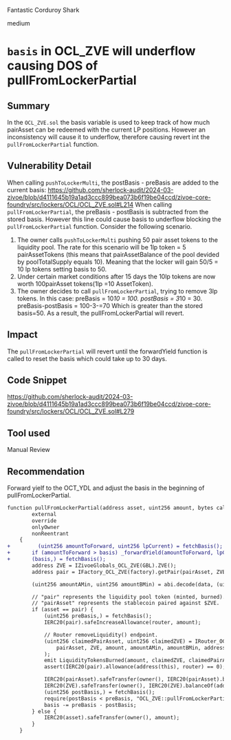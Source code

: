 Fantastic Corduroy Shark

medium

# `basis` in OCL_ZVE will underflow causing DOS of pullFromLockerPartial

## Summary
In the `OCL_ZVE.sol` the basis variable is used to keep track of how much pairAsset can be redeemed with the current LP positions. However an inconsistency will cause it to underflow, therefore causing revert int the `pullFromLockerPartial` function.
## Vulnerability Detail
When calling `pushToLockerMulti`, the postBasis - preBasis are added to the current basis:
https://github.com/sherlock-audit/2024-03-zivoe/blob/d4111645b19a1ad3ccc899bea073b6f19be04ccd/zivoe-core-foundry/src/lockers/OCL/OCL_ZVE.sol#L214
When calling `pullFromLockerPartial`, the preBasis - postBasis is subtracted from the stored basis. However this line could cause basis to underflow blocking the `pullFromLockerPartial` function.
Consider the following scenario.
1) The owner calls `pushToLockerMulti` pushing 50 pair asset tokens to the liquidity pool. The rate for this scenario will be 1lp token = 5 pairAssetTokens (this means that pairAssetBalance of the pool devided by poolTotalSupply equals 10). Meaning that the locker will gain 50/5 = 10 lp tokens setting basis to 50. 
2) Under certain market conditions after 15 days the 10lp tokens are now worth 100pairAsset tokens(1lp =10 AssetToken). 
3) The owner decides to call `pullFromLockerPartial`, trying to remove 3lp tokens. In this case:
preBasis = 10*10 = 100. 
postBasis = 3*10 = 30.
preBasis-postBasis = 100-3-=70 Which is greater than the stored basis=50. As a result, the pullFromLockerPartial will revert.

## Impact
The `pullFromLockerPartial` will revert until the forwardYield function is called to reset the basis which could take up to 30 days.
## Code Snippet
https://github.com/sherlock-audit/2024-03-zivoe/blob/d4111645b19a1ad3ccc899bea073b6f19be04ccd/zivoe-core-foundry/src/lockers/OCL/OCL_ZVE.sol#L279
## Tool used

Manual Review

## Recommendation
Forward yielf to the OCT_YDL and adjust the basis in the beginning of pullFromLockerPartial.
```diff
function pullFromLockerPartial(address asset, uint256 amount, bytes calldata data)
        external
        override
        onlyOwner
        nonReentrant
    {
+         (uint256 amountToForward, uint256 lpCurrent) = fetchBasis();
+       if (amountToForward > basis) _forwardYield(amountToForward, lpCurrent);
+       (basis,) = fetchBasis();
        address ZVE = IZivoeGlobals_OCL_ZVE(GBL).ZVE();
        address pair = IFactory_OCL_ZVE(factory).getPair(pairAsset, ZVE);

        (uint256 amountAMin, uint256 amountBMin) = abi.decode(data, (uint256, uint256));

        // "pair" represents the liquidity pool token (minted, burned).
        // "pairAsset" represents the stablecoin paired against $ZVE.
        if (asset == pair) {
            (uint256 preBasis,) = fetchBasis();
            IERC20(pair).safeIncreaseAllowance(router, amount);

            // Router removeLiquidity() endpoint.
            (uint256 claimedPairAsset, uint256 claimedZVE) = IRouter_OCL_ZVE(router).removeLiquidity(
                pairAsset, ZVE, amount, amountAMin, amountBMin, address(this), block.timestamp + 14 days
            );
            emit LiquidityTokensBurned(amount, claimedZVE, claimedPairAsset);
            assert(IERC20(pair).allowance(address(this), router) == 0);

            IERC20(pairAsset).safeTransfer(owner(), IERC20(pairAsset).balanceOf(address(this)));
            IERC20(ZVE).safeTransfer(owner(), IERC20(ZVE).balanceOf(address(this)));
            (uint256 postBasis,) = fetchBasis();
            require(postBasis < preBasis, "OCL_ZVE::pullFromLockerPartial() postBasis >= preBasis");
            basis -= preBasis - postBasis;
        } else {
            IERC20(asset).safeTransfer(owner(), amount);
        }
    }
```

